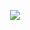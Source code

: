 <p align="center">
	<a href="https://github.com/agentbarti">
	<img src="https://discord.c99.nl/widget/theme-1/852961982281940993.png" />
	</a>
</p>
